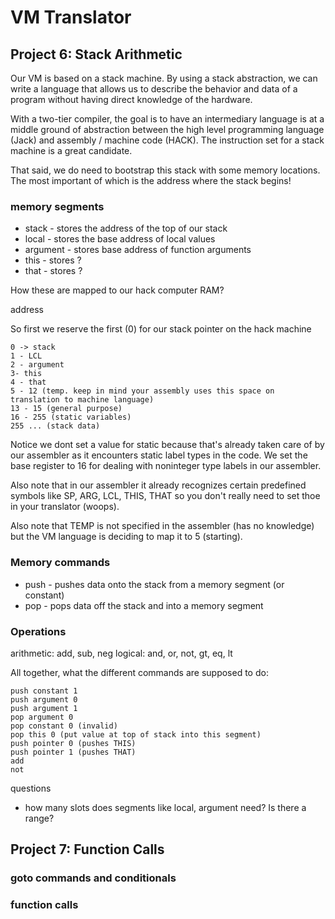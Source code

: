 # VM Translator 

## Project 6: Stack Arithmetic

Our VM is based on a stack machine. By using a stack abstraction, we can write a language that allows us to describe the behavior and data of a program without having direct knowledge of the hardware.  

With a two-tier compiler, the goal is to have an intermediary language is at a middle ground of abstraction between the high level programming language (Jack) and assembly / machine code (HACK). The instruction set for a stack machine is a great candidate.

That said, we do need to bootstrap this stack with some memory locations. The most important of which is the address where the stack begins!

### memory segments 

* stack - stores the address of the top of our stack
* local - stores the base address of local values
* argument - stores base address of function arguments
* this - stores ?
* that - stores ?

How these are mapped to our hack computer RAM?

address

So first we reserve the first (0) for our stack pointer on the hack machine

```
0 -> stack
1 - LCL
2 - argument
3- this
4 - that 
5 - 12 (temp. keep in mind your assembly uses this space on translation to machine language)
13 - 15 (general purpose)
16 - 255 (static variables)
255 ... (stack data)
```

Notice we dont set a value for static because that's already taken care of by our assembler as it encounters static label types in the code. We set the base register to 16 for dealing with noninteger type labels in our assembler.

Also note that in our assembler it already recognizes certain predefined symbols like SP, ARG, LCL, THIS, THAT so you don't really need to set thoe in your translator (woops).

Also note that TEMP is not specified in the assembler (has no knowledge) but the VM language is deciding to map it to 5 (starting). 

### Memory commands

* push - pushes data onto the stack from a memory segment (or constant)
* pop - pops data off the stack and into a memory segment

### Operations

arithmetic: add, sub, neg
logical: and, or, not, gt, eq, lt

All together, what the different commands are supposed to do: 

```
push constant 1
push argument 0
push argument 1
pop argument 0 
pop constant 0 (invalid)
pop this 0 (put value at top of stack into this segment)
push pointer 0 (pushes THIS)
push pointer 1 (pushes THAT)
add 
not
```

questions

* how many slots does segments like local, argument need? Is there a range? 

## Project 7: Function Calls

### goto commands and conditionals

### function calls
